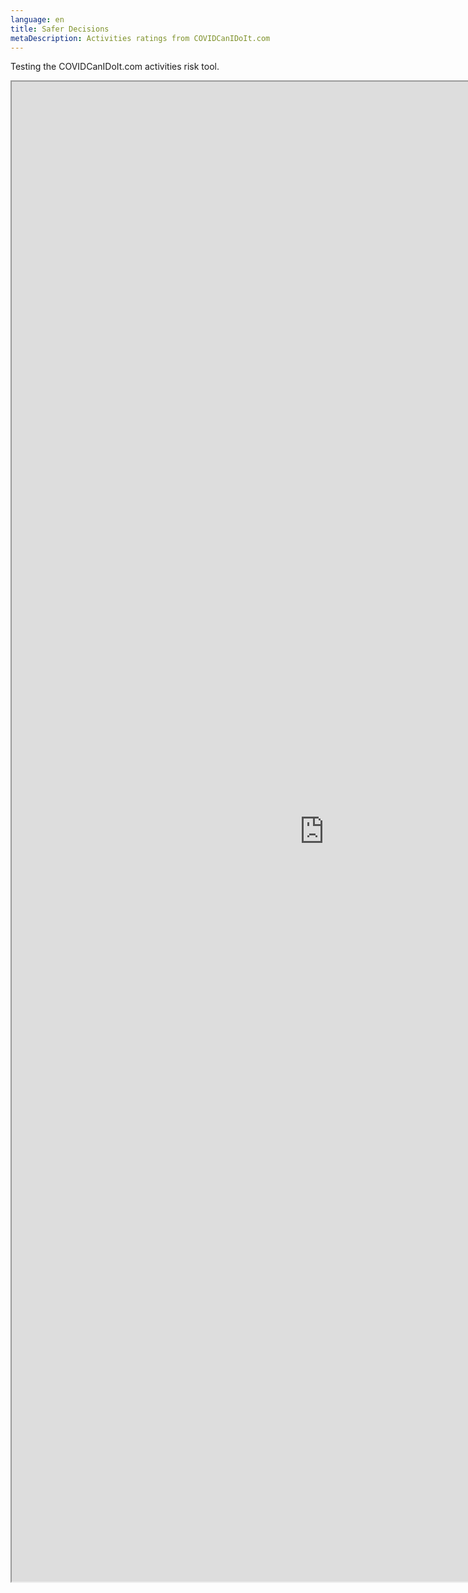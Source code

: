 ```yaml
---
language: en
title: Safer Decisions
metaDescription: Activities ratings from COVIDCanIDoIt.com
---
```

Testing the COVIDCanIDoIt.com activities risk tool.

<iframe width=1000 height=2400 src="https://covidcanidoit.com/US/kansas-city/?embed=true&regionlock=true" scrolling="no">
    </iframe>